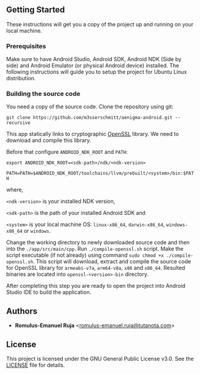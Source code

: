 ## Getting Started

These instructions will get you a copy of the project up and running on your local machine.

### Prerequisites

Make sure to have Android Studio, Android SDK, Android NDK (Side by side) and Android Emulator (or
physical Android device) installed. The following instructions will guide you to setup the project
for Ubuntu Linux distribution.

### Building the source code

You need a copy of the source code. Clone the repository using git:

`git clone https://github.com/m3sserschmitt/aenigma-android.git --recursive`

This app statically links to cryptographic [OpenSSL](https://www.openssl.org/) library. We
need to download and compile this library.

Before that configure `ANDROID_NDK_ROOT` and `PATH`:

`export ANDROID_NDK_ROOT=<sdk-path>/ndk/<ndk-version>`

`PATH=PATH=$ANDROID_NDK_ROOT/toolchains/llvm/prebuilt/<system>/bin:$PATH`

where,

`<ndk-version>` is your installed NDK version,

`<sdk-path>` is the path of your installed Android SDK and

`<system>` is your local machine OS: `linux-x86_64`, `darwin-x86_64`, `windows-x86_64` or `windows`.

Change the working directory to newly downloaded source code and then into
the `./app/src/main/cpp`. Run `./compile-openssl.sh` script. Make the script executable (if not
already) using command `sudo chmod +x ./compile-openssl.sh`. This script will download, extract and 
compile the source code for OpenSSL library for `armeabi-v7a`, `arm64-v8a`, `x86` and `x86_64`.
Resulted binaries are located into `openssl-<version>-bin` directory.

After completing this step you are
ready to open the project into Android Studio IDE to build the application.

## Authors

* **Romulus-Emanuel Ruja** <<romulus-emanuel.ruja@tutanota.com>>

## License

This project is licensed under the GNU General Public License v3.0. See the [LICENSE](./LICENSE)
file for details.
